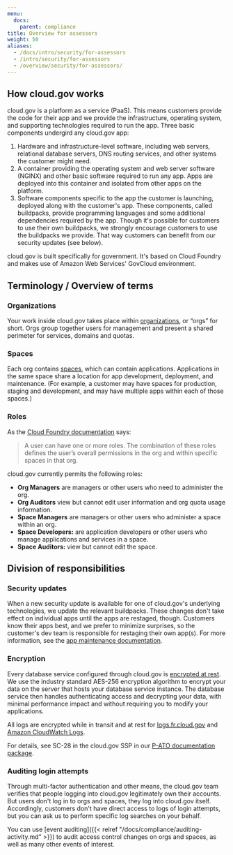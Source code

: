 ```yaml
---
menu:
  docs:
    parent: compliance
title: Overview for assessors
weight: 50
aliases:
  - /docs/intro/security/for-assessors
  - /intro/security/for-assessors
  - /overview/security/for-assessors/
---
```


## How cloud.gov works

cloud.gov is a platform as a service (PaaS). This means customers provide the code for their app and we provide the infrastructure, operating system, and supporting technologies required to run the app. Three basic components undergird any cloud.gov app:

1. Hardware and infrastructure-level software, including web servers, relational database servers, DNS routing services, and other systems the customer might need.
1. A container providing the operating system and web server software (NGINX) and other basic software required to run any app. Apps are deployed into this container and isolated from other apps on the platform.
1. Software components specific to the app the customer is launching, deployed along with the customer's app. These components, called buildpacks, provide programming languages and some additional dependencies required by the app. Though it's possible for customers to use their own buildpacks, we strongly encourage customers to use the buildpacks we provide. That way customers can benefit from our security updates (see below).

cloud.gov is built specifically for government. It's based on Cloud Foundry and makes use of Amazon Web Services' GovCloud environment.


## Terminology / Overview of terms

### Organizations

Your work inside cloud.gov takes place within [organizations](http://docs.cloudfoundry.org/concepts/roles.html#orgs), or “orgs” for short. Orgs group together users for management and present a shared perimeter for services, domains and quotas.

### Spaces

Each org contains [spaces](http://docs.cloudfoundry.org/concepts/roles.html#spaces), which can contain applications. Applications in the same space share a location for app development, deployment, and maintenance. (For example, a customer may have spaces for production, staging and development, and may have multiple apps within each of those spaces.)

### Roles

As the [Cloud Foundry documentation](http://docs.cloudfoundry.org/concepts/roles.html#roles) says:

> A user can have one or more roles. The combination of these roles defines the user’s overall permissions in the org and within specific spaces in that org.

cloud.gov currently permits the following roles:

 * **Org Managers** are managers or other users who need to administer the org.
 * **Org Auditors** view but cannot edit user information and org quota usage information.
 * **Space Managers** are managers or other users who administer a space within an org.
 * **Space Developers:** are application developers or other users who manage applications and services in a space.
 * **Space Auditors:** view but cannot edit the space.


## Division of responsibilities

### Security updates

When a new security update is available for one of cloud.gov's underlying technologies, we update the relevant buildpacks. These changes don't take effect on individual apps until the apps are restaged, though. Customers know their apps best, and we prefer to minimize surprises, so the customer's dev team is responsible for restaging their own app(s). For more information, see the [app maintenance documentation](https://cloud.gov/docs/getting-started/app-maintenance/).

### Encryption

Every database service configured through cloud.gov is [encrypted at rest](http://docs.aws.amazon.com/AmazonRDS/latest/UserGuide/Overview.Encryption.html). We use the industry standard AES-256 encryption algorithm to encrypt your data on the server that hosts your database service instance. The database service then handles authenticating access and decrypting your data, with minimal performance impact and without requiring you to modify your applications.

All logs are encrypted while in transit and at rest for [logs.fr.cloud.gov](https://logs.fr.cloud.gov) and [Amazon CloudWatch Logs](https://docs.aws.amazon.com/AmazonCloudWatch/latest/logs/WhatIsCloudWatchLogs.html).

For details, see SC-28 in the cloud.gov SSP in our [P-ATO documentation package](https://cloud.gov/overview/security/fedramp-tracker/#how-you-can-use-this-p-ato).

### Auditing login attempts

Through multi-factor authentication and other means, the cloud.gov team verifies that people logging into cloud.gov legitimately own their accounts. But users don't log in to orgs and spaces, they log into cloud.gov itself. Accordingly, customers don't have direct access to logs of login attempts, but you can ask us to perform specific log searches on your behalf. 

You can use [event auditing]({{< relref "/docs/compliance/auditing-activity.md" >}}) to audit access control changes on orgs and spaces, as well as many other events of interest.
